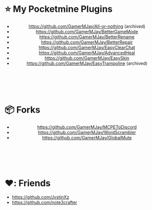# :star: My Pocketmine Plugins
<div align="center">
  
- https://github.com/GamerMJay/All-or-nothing (archived)
- https://github.com/GamerMJay/BetterGameMode
- https://github.com/GamerMJay/BetterRename
- https://github.com/GamerMJay/BetterRepair
- https://github.com/GamerMJay/EasyClearChat
- https://github.com/GamerMJay/AdvancedHeal
- https://github.com/GamerMJay/EasySkin
- https://github.com/GamerMJay/EasyTrampoline (archived)

  
</div>
  
<br><br><br><br>
  
# :package: Forks
<div align="center">
  
 - https://github.com/GamerMJay/MCPEToDiscord
 - https://github.com/GamerMJay/WordScrambler
 - https://github.com/GamerMJay/GlobalMute
 
</div>
  
<br><br><br><br>
  
# ❤️: Friends
<!--START_SECTION:activity-->
- https://github.com/JvstinXz
- https://github.com/note3crafter
<!--END_SECTION:activity-->
